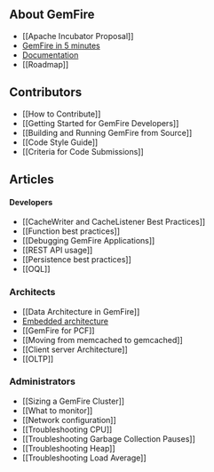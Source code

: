 ## About GemFire
* [[Apache Incubator Proposal]]
* [GemFire in 5 minutes](./#gemfire-in-5-minutes)
* [Documentation](http://gemfire.docs.pivotal.io)
* [[Roadmap]]

## Contributors
* [[How to Contribute]]
* [[Getting Started for GemFire Developers]]
* [[Building and Running GemFire from Source]]
* [[Code Style Guide]]
* [[Criteria for Code Submissions]]

## Articles
#### Developers
* [[CacheWriter and CacheListener Best Practices]]
* [[Function best practices]]
* [[Debugging GemFire Applications]]
* [[REST API usage]]
* [[Persistence best practices]]
* [[OQL]]

### Architects
* [[Data Architecture in GemFire]]
* [Embedded architecture](https://github.com/gemfire/apache-gemfire-staging/wiki/Running-Haptic-In-Embedded-Mode)
* [[GemFire for PCF]]
* [[Moving from memcached to gemcached]]
* [[Client server Architecture]]
* [[OLTP]]

### Administrators
* [[Sizing a GemFire Cluster]]
* [[What to monitor]]
* [[Network configuration]]
* [[Troubleshooting CPU]]
* [[Troubleshooting Garbage Collection Pauses]]
* [[Troubleshooting Heap]]
* [[Troubleshooting Load Average]]
